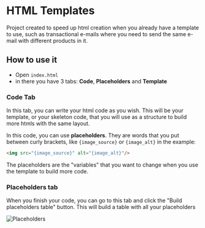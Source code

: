 # HTML Templates
Project created to speed up html creation when you already have a template to use, such as transactional e-mails where you need to send the same e-mail with different products in it.

## How to use it
- Open ```index.html```
- in there you have 3 tabs: **Code**, **Placeholders** and **Template**

### Code Tab
In this tab, you can write your html code as you wish. This will be your template, or your skeleton code, that you will use as a structure to build more htmls with the same layout.

In this code, you can use **placeholders**. They are words that you put between curly brackets, like ```{image_source}``` or ```{image_alt}``` in the example:

```html
<img src="{image_source}" alt="{image_alt}"/>
```

The placeholders are the "variables" that you want to change when you use the template to build more code.

### Placeholders tab
When you finish your code, you can go to this tab and click the "Build placeholders table" button. This will build a table with all your placeholders

![Placeholders](https://github.com/brenorobazza/html-templates/README_aux/placeholders.png)

